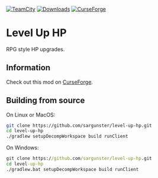 [![TeamCity](https://img.shields.io/teamcity/https/build.vohras.tk/s/LevelUpHP_Build.svg)][TeamCity]
[![Downloads](http://cf.way2muchnoise.eu/level-up-hp.svg)][CurseForge]
[![CurseForge](http://cf.way2muchnoise.eu/versions/level-up-hp.svg)][CurseForge]

# Level Up HP

RPG style HP upgrades.

## Information

Check out this mod on [CurseForge][].

## Building from source

On Linux or MacOS:

```bash
git clone https://github.com/sargunster/level-up-hp.git
cd level-up-hp
./gradlew setupDecompWorkspace build runClient
```

On Windows:

```cmd
git clone https://github.com/sargunster/level-up-hp.git
cd level-up-hp
./gradlew.bat setupDecompWorkspace build runClient
```

[TeamCity]: https://build.vohras.tk/viewType.html?buildTypeId=LevelUpHP_Build&guest=1
[CurseForge]: https://minecraft.curseforge.com/projects/level-up-hp
[Minecraft]: https://minecraft.net/en/
[Releases]: https://github.com/sargunster/level-up-hp/releases
